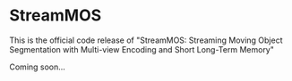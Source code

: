 # StreamMOS

This is the official code release of "StreamMOS: Streaming Moving Object Segmentation with Multi-view Encoding and Short Long-Term Memory"

Coming soon...
